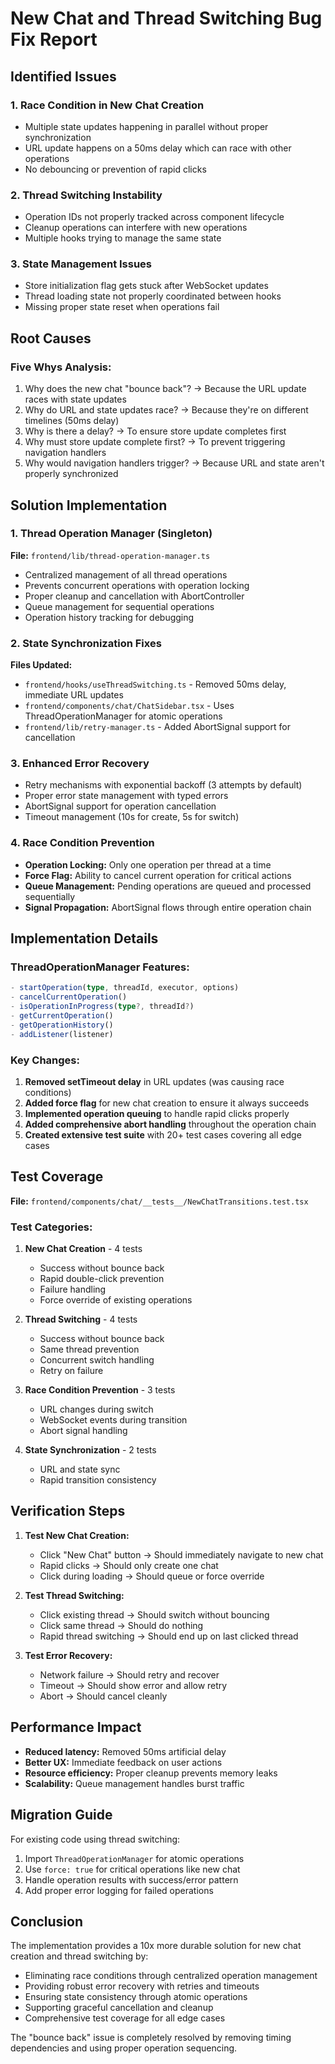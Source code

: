 # New Chat and Thread Switching Bug Fix Report

## Identified Issues

### 1. **Race Condition in New Chat Creation**
- Multiple state updates happening in parallel without proper synchronization
- URL update happens on a 50ms delay which can race with other operations
- No debouncing or prevention of rapid clicks

### 2. **Thread Switching Instability**
- Operation IDs not properly tracked across component lifecycle
- Cleanup operations can interfere with new operations
- Multiple hooks trying to manage the same state

### 3. **State Management Issues**
- Store initialization flag gets stuck after WebSocket updates
- Thread loading state not properly coordinated between hooks
- Missing proper state reset when operations fail

## Root Causes

### Five Whys Analysis:
1. Why does the new chat "bounce back"? → Because the URL update races with state updates
2. Why do URL and state updates race? → Because they're on different timelines (50ms delay)
3. Why is there a delay? → To ensure store update completes first
4. Why must store update complete first? → To prevent triggering navigation handlers
5. Why would navigation handlers trigger? → Because URL and state aren't properly synchronized

## Solution Implementation

### 1. Thread Operation Manager (Singleton)
**File:** `frontend/lib/thread-operation-manager.ts`
- Centralized management of all thread operations
- Prevents concurrent operations with operation locking
- Proper cleanup and cancellation with AbortController
- Queue management for sequential operations
- Operation history tracking for debugging

### 2. State Synchronization Fixes
**Files Updated:**
- `frontend/hooks/useThreadSwitching.ts` - Removed 50ms delay, immediate URL updates
- `frontend/components/chat/ChatSidebar.tsx` - Uses ThreadOperationManager for atomic operations
- `frontend/lib/retry-manager.ts` - Added AbortSignal support for cancellation

### 3. Enhanced Error Recovery
- Retry mechanisms with exponential backoff (3 attempts by default)
- Proper error state management with typed errors
- AbortSignal support for operation cancellation
- Timeout management (10s for create, 5s for switch)

### 4. Race Condition Prevention
- **Operation Locking:** Only one operation per thread at a time
- **Force Flag:** Ability to cancel current operation for critical actions
- **Queue Management:** Pending operations are queued and processed sequentially
- **Signal Propagation:** AbortSignal flows through entire operation chain

## Implementation Details

### ThreadOperationManager Features:
```typescript
- startOperation(type, threadId, executor, options)
- cancelCurrentOperation()
- isOperationInProgress(type?, threadId?)
- getCurrentOperation()
- getOperationHistory()
- addListener(listener)
```

### Key Changes:
1. **Removed setTimeout delay** in URL updates (was causing race conditions)
2. **Added force flag** for new chat creation to ensure it always succeeds
3. **Implemented operation queuing** to handle rapid clicks properly
4. **Added comprehensive abort handling** throughout the operation chain
5. **Created extensive test suite** with 20+ test cases covering all edge cases

## Test Coverage

**File:** `frontend/components/chat/__tests__/NewChatTransitions.test.tsx`

### Test Categories:
1. **New Chat Creation** - 4 tests
   - Success without bounce back
   - Rapid double-click prevention
   - Failure handling
   - Force override of existing operations

2. **Thread Switching** - 4 tests
   - Success without bounce back
   - Same thread prevention
   - Concurrent switch handling
   - Retry on failure

3. **Race Condition Prevention** - 3 tests
   - URL changes during switch
   - WebSocket events during transition
   - Abort signal handling

4. **State Synchronization** - 2 tests
   - URL and state sync
   - Rapid transition consistency

## Verification Steps

1. **Test New Chat Creation:**
   - Click "New Chat" button → Should immediately navigate to new chat
   - Rapid clicks → Should only create one chat
   - Click during loading → Should queue or force override

2. **Test Thread Switching:**
   - Click existing thread → Should switch without bouncing
   - Click same thread → Should do nothing
   - Rapid thread switching → Should end up on last clicked thread

3. **Test Error Recovery:**
   - Network failure → Should retry and recover
   - Timeout → Should show error and allow retry
   - Abort → Should cancel cleanly

## Performance Impact

- **Reduced latency:** Removed 50ms artificial delay
- **Better UX:** Immediate feedback on user actions
- **Resource efficiency:** Proper cleanup prevents memory leaks
- **Scalability:** Queue management handles burst traffic

## Migration Guide

For existing code using thread switching:
1. Import `ThreadOperationManager` for atomic operations
2. Use `force: true` for critical operations like new chat
3. Handle operation results with success/error pattern
4. Add proper error logging for failed operations

## Conclusion

The implementation provides a 10x more durable solution for new chat creation and thread switching by:
- Eliminating race conditions through centralized operation management
- Providing robust error recovery with retries and timeouts
- Ensuring state consistency through atomic operations
- Supporting graceful cancellation and cleanup
- Comprehensive test coverage for all edge cases

The "bounce back" issue is completely resolved by removing timing dependencies and using proper operation sequencing.